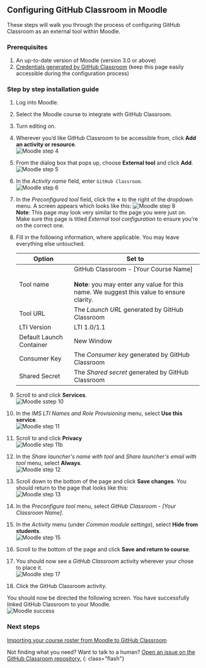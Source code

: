 ## Configuring GitHub Classroom in Moodle

These steps will walk you through the process of configuring GitHub Classroom as an external tool within Moodle.

### Prerequisites

1. An up-to-date version of Moodle (version 3.0 or above)
1. [Credentials generated by GitHub Classroom](/help/generate-lms-credentials) (keep this page easily accessible during
the configuration process)

### Step by step installation guide

1. Log into Moodle.  
1. Select the Moodle course to integrate with GitHub Classroom.  
1. Turn editing on.  
1. Wherever you’d like GitHub Classroom to be accessible from, click **Add an activity or resource**.  
  ![Moodle step 4](/images/help/lms/moodle/step-4.png)  
1. From the dialog box that pops up, choose **External tool** and click **Add**.  
  ![Moodle step 5](/images/help/lms/moodle/step-5.png)  
1. In the _Activity name_ field, enter `GitHub Classroom`.  
  ![Moodle step 6](/images/help/lms/moodle/step-6.png)  
1. In the _Preconfigured tool_ field, click the **+** to the right of the dropdown menu. A screen appears which looks like this:
  ![Moodle step 8](/images/help/lms/moodle/step-8.png)  
   **Note**: This page may look very similar to the page you were just on. Make sure this page is titled _External tool configuration_ to ensure you’re on the correct one.  
1. Fill in the following information, where applicable. You may leave everything else untouched.  

    | Option | Set to |
    |-------------------------------------------------------------------------|-------------------------------------------------------------------------------|
    | Tool name | GitHub Classroom - [Your Course Name] <br/><br/> **Note**: you may enter any value for this name. We suggest this value to ensure clarity. |
    | Tool URL | The _Launch URL_  generated by GitHub Classroom |
    | LTI Version | LTI 1.0/1.1 |
    | Default Launch Container | New Window |
    | Consumer Key | The _Consumer key_ generated by GitHub Classroom |
    | Shared Secret | The _Shared secret_ generated by GitHub Classroom |

1. Scroll to and click **Services**.  
  ![Moodle sstep 10](/images/help/lms/moodle/step-10.png)  
1. In the _IMS LTI Names and Role Provisioning_ menu, select **Use this service**.  
  ![Moodle step 11](/images/help/lms/moodle/step-11.png)  
1. Scroll to and click **Privacy**  
  ![Moodle step 11b](/images/help/lms/moodle/step-115.png)  
1. In the _Share launcher's name with tool_ and _Share launcher's email with tool_ menu, select **Always**.  
  ![Moodle step 12](/images/help/lms/moodle/step-12.png)  
1. Scroll down to the bottom of the page and click **Save changes**. You should return to the page that looks like this:  
  ![Moodle step 13](/images/help/lms/moodle/step-13.png)  
1. In the _Preconfigure tool_ menu, select _GitHub Classroom - [Your Classroom Name]_.  
1. In the _Activity_ menu (under _Common module settings_), select **Hide from students**.  
  ![Moodle step 15](/images/help/lms/moodle/step-15.png)  
1. Scroll to the bottom of the page and click **Save and return to course**.  
1. You should now see a _GitHub Classroom_ activity wherever your chose to place it.  
  ![Moodle step 17](/images/help/lms/moodle/step-17.png)  
1. Click the GitHub Classroom activity.  

You should now be directed the following screen. You have successfully linked GitHub Classroom to your Moodle.  
  ![Moodle success](/images/help/lms/moodle/success.png)  

### Next steps

[Importing your course roster from Moodle to GitHub Classroom](/help/import-roster-from-lms)

Not finding what you need? Want to talk to a human? [Open an issue on the GitHub Classroom repository.](https://github.com/education/classroom/issues)
{: class="flash"}
